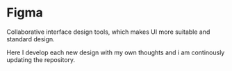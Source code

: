 # Figma
Collaborative interface design tools, which makes UI more suitable and standard design.

Here I develop each new design with my own thoughts and i am continously updating the repository.
